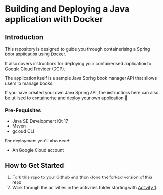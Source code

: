 # Building and Deploying a Java application with Docker

## Introduction
This repository is designed to guide you through containerising a Spring boot application using [Docker](https://www.docker.com/).

It also covers instructions for deploying your containerised application to Google Cloud Provider (GCP).

The application itself is a sample Java Spring book manager API that allows users to manage books.

If you have created your own Java Spring API, the instructions here can also be utilised to containerise and deploy your own application 🙌

### Pre-Requisites
- Java SE Development Kit 17
- Maven
- gcloud CLI

For deployment you'll also need:

- An Google Cloud account

## How to Get Started

1. Fork this repo to your Github and then clone the forked version of this repo
2. Work through the activities in the activities folder starting with [Activity 1](./activities/activity_1.md).
